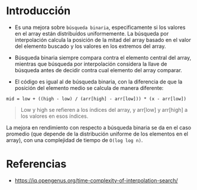 # Introducción

- Es una mejora sobre `búsqueda binaria`, especificamente si los valores en el array están distribuídos uniformemente. La búsqueda por interpolación calcula la posición de la mitad del array basado en el valor del elemento buscado y los valores en los extremos del array.

- Búsqueda binaria siempre compara contra el elemento central del array, mientras que búsqueda por interpolación considera la llave de búsqueda antes de decidir contra cual elemento del array comparar.

- El código es igual al de búsqueda binaria, con la diferencia de que la posición del elemento medio se calcula de manera diferente:

```
mid = low + ((high - low) / (arr[high] - arr[low])) * (x - arr[low])
```

> Low y high se refieren a los índices del array, y arr[low] y arr[high] a los valores en esos índices.

La mejora en rendimiento con respecto a búsqueda binaria se da en el caso promedio (que depende de la distribución uniforme de los elementos en el array), con una complejidad de tiempo de `O(log log n)`.

# Referencias

- https://iq.opengenus.org/time-complexity-of-interpolation-search/
